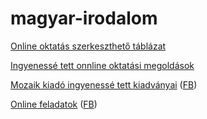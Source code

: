 # magyar-irodalom

[Online oktatás szerkeszthető táblázat](https://docs.google.com/spreadsheets/d/18isUq_TSEw-7qZu-RHhFv_uOLmPG6UJ14fvzFB2_w28/edit?fbclid=IwAR2EMFs8nKld5t8BvVqzJU9s72_OdfV57jCV9TqMBvrxwxUeVQexCux-4SI#gid=0)

[Ingyenessé tett onnline oktatási megoldások](https://docs.google.com/spreadsheets/d/1NUKLZN7hGSu1Hzm70kfzBKs-lsSELaEMggS60Bi2O2I/htmlview?usp=embed_facebook&fbclid=IwAR0Tm6ZRUvkgo7i7oR6Ffu32x513v5gqB4XvSPXbDcMvx6yD2cYGXakQ7nw&sle=true&pru=AAABcPpeDaw*ol-VpNBsBtWfYQpyaQnayQ)

[Mozaik kiadó ingyenessé tett kiadványai](https://www.mozaweb.hu/course.php?cmd=book_list_inner&spec=subjects&fbclid=IwAR2omaMMZv4f6yLsDdBOhE5MIaZqpIL7HAMhrYX8cjnFGs8g8UYtfUo0XCE) ([FB](https://www.facebook.com/groups/496041051271792/permalink/496887331187164/))

[Online feladatok](https://iwitness.usc.edu/sfi/Activity/?fbclid=IwAR2N7_5sa-SxkpqEjYIZABBBXCltiUqayU1389vSqVWoWiZ453HLwmV8_uY) ([FB](https://www.facebook.com/groups/496041051271792/permalink/496824357860128/))
